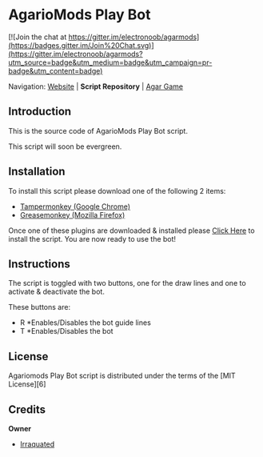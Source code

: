 AgarioMods Play Bot
========================================================================

[![Join the chat at https://gitter.im/electronoob/agarmods](https://badges.gitter.im/Join%20Chat.svg)](https://gitter.im/electronoob/agarmods?utm_source=badge&utm_medium=badge&utm_campaign=pr-badge&utm_content=badge)

Navigation: [Website][1] | **Script Repository** | [Agar Game][2]

[1]: http://agariomods.com
[2]: http://agar.io
[3]: https://chrome.google.com/webstore/detail/tampermonkey/dhdgffkkebhmkfjojejmpbldmpobfkfo?hl=en
[4]: https://addons.mozilla.org/en-US/firefox/addon/greasemonkey/
[5]: 
[6]: 
[7]: https://github.com/Irraquated

Introduction
------------------------------------------------------------------------
This is the source code of AgarioMods Play Bot script.

This script will soon be evergreen.

Installation
------------------------------------------------------------------------
To install this script please download one of the following 2 items:
- [Tampermonkey (Google Chrome)][3]
- [Greasemonkey (Mozilla Firefox)][4]

Once one of these plugins are downloaded & installed please [Click Here][5] to install the script.
You are now ready to use the bot!

Instructions
------------------------------------------------------------------------
The script is toggled with two buttons, one for the draw lines and one to activate & deactivate the bot.

These buttons are:
 - R
	*Enables/Disables the bot guide lines
 - T
	*Enables/Disables the bot

License
------------------------------------------------------------------------
Agariomods Play Bot script is distributed under the terms of the [MIT License][6]

Credits
------------------------------------------------------------------------

**Owner**
 - [Irraquated][7]